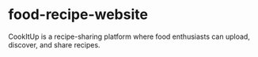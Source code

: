 # food-recipe-website
CookItUp is a recipe-sharing platform where food enthusiasts can upload, discover, and share recipes.
